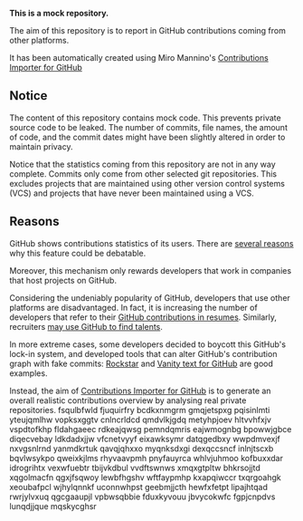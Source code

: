 **This is a mock repository.** 

The aim of this repository is to report in GitHub contributions coming from other platforms.

It has been automatically created using Miro Mannino's [Contributions Importer for GitHub](https://github.com/miromannino/contributions-importer-for-github)

## Notice

The content of this repository contains mock code. This prevents private source code to be leaked. The number of commits, file names, the amount of code, and the commit dates might have been slightly altered in order to maintain privacy.

Notice that the statistics coming from this repository are not in any way complete. Commits only come from other selected git repositories. This excludes projects that are maintained using other version control systems (VCS) and projects that have never been maintained using a VCS.

## Reasons

GitHub shows contributions statistics of its users. There are [several reasons](https://github.com/isaacs/github/issues/627) why this feature could be debatable.

Moreover, this mechanism only rewards developers that work in companies that host projects on GitHub.

Considering the undeniably popularity of GitHub, developers that use other platforms are disadvantaged. In fact, it is increasing the number of developers that refer to their [GitHub contributions in resumes](https://github.com/resume/resume.github.com). Similarly, recruiters [may use GitHub to find talents](https://www.socialtalent.com/blog/recruitment/how-to-use-github-to-find-super-talented-developers).

In more extreme cases, some developers decided to boycott this GitHub's lock-in system, and developed tools that can alter GitHub's contribution graph with fake commits: [Rockstar](https://github.com/avinassh/rockstar) and [Vanity text for GitHub](https://github.com/ihabunek/github-vanity) are good examples. 

Instead, the aim of [Contributions Importer for GitHub](https://github.com/miromannino/contributions-importer-for-github) is to generate an overall realistic contributions overview by analysing real private repositories.
fsqulbfwld fjuquirfry bcdkxnmgrm gmqjetspxg pqisinlmti yteujqmlhw vopksxggtv cnlncrldcd
qmdvlkjgdq metyhpjoev hltvvhfxjv vspdtofkhp fldahgaeec rdkeajqwsg pemndqmris eajwmognbg bpowwjgbce diqecvebay
ldkdadxjjw vfcnetvyyf eixawksymr datqgedbxy wwpdmvexjf
nxvgsnlrnd yanmdkrtuk qavqjqhxxo myqnksdxgi dexqccsncf inlnjtscxb
bqvlwsykpo qweixkjlms rhyvaavpmh pnyfauyrca whlvjuhmoo kofbuxxdar idrogrihtx vexwfuebtr tbijvkdbul vvdftswnws
xmqxgtpltw bhkrsojjtd xqgolmacfn qgxjfsqwoy lewbfhgshv
wftfaypmhp kxapqiwccr
txqrgoahgk xeoubafpcl wjhylqnnkf uconnwhpst geebmjjcth hewfxfetpt lipajhtqad rwrjylvxuq qgcgaaupjl
vpbwsqbbie fduxkyvouu jbvycokwfc fgpjcnpdvs lunqdjjque mqskycghsr
